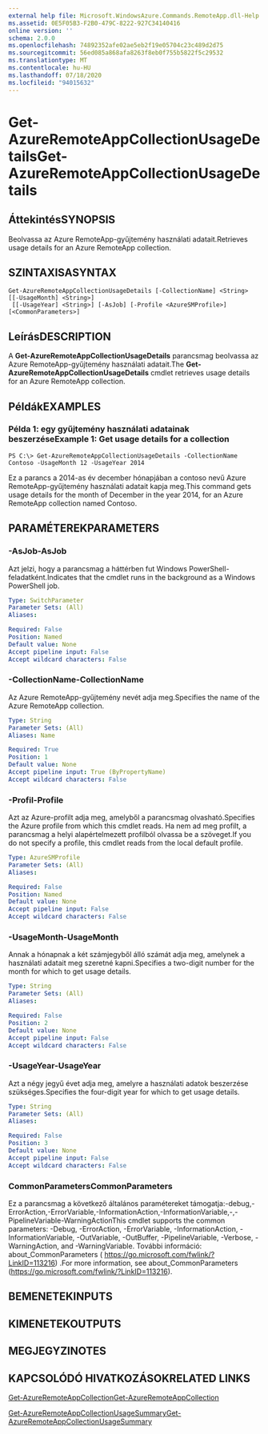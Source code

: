 ```yaml
---
external help file: Microsoft.WindowsAzure.Commands.RemoteApp.dll-Help.xml
ms.assetid: 0E5F05B3-F2B0-479C-8222-927C34140416
online version: ''
schema: 2.0.0
ms.openlocfilehash: 74892352afe02ae5eb2f19e05704c23c489d2d75
ms.sourcegitcommit: 56ed085a868afa8263f8eb0f755b5822f5c29532
ms.translationtype: MT
ms.contentlocale: hu-HU
ms.lasthandoff: 07/18/2020
ms.locfileid: "94015632"
---
```

# <span data-ttu-id="959d2-101">Get-AzureRemoteAppCollectionUsageDetails</span><span class="sxs-lookup"><span data-stu-id="959d2-101">Get-AzureRemoteAppCollectionUsageDetails</span></span>

## <span data-ttu-id="959d2-102">Áttekintés</span><span class="sxs-lookup"><span data-stu-id="959d2-102">SYNOPSIS</span></span>
<span data-ttu-id="959d2-103">Beolvassa az Azure RemoteApp-gyűjtemény használati adatait.</span><span class="sxs-lookup"><span data-stu-id="959d2-103">Retrieves usage details for an Azure RemoteApp collection.</span></span>

## <span data-ttu-id="959d2-104">SZINTAXISA</span><span class="sxs-lookup"><span data-stu-id="959d2-104">SYNTAX</span></span>

```
Get-AzureRemoteAppCollectionUsageDetails [-CollectionName] <String> [[-UsageMonth] <String>]
 [[-UsageYear] <String>] [-AsJob] [-Profile <AzureSMProfile>] [<CommonParameters>]
```

## <span data-ttu-id="959d2-105">Leírás</span><span class="sxs-lookup"><span data-stu-id="959d2-105">DESCRIPTION</span></span>
<span data-ttu-id="959d2-106">A **Get-AzureRemoteAppCollectionUsageDetails** parancsmag beolvassa az Azure RemoteApp-gyűjtemény használati adatait.</span><span class="sxs-lookup"><span data-stu-id="959d2-106">The **Get-AzureRemoteAppCollectionUsageDetails** cmdlet retrieves usage details for an Azure RemoteApp collection.</span></span>

## <span data-ttu-id="959d2-107">Példák</span><span class="sxs-lookup"><span data-stu-id="959d2-107">EXAMPLES</span></span>

### <span data-ttu-id="959d2-108">Példa 1: egy gyűjtemény használati adatainak beszerzése</span><span class="sxs-lookup"><span data-stu-id="959d2-108">Example 1: Get usage details for a collection</span></span>
```
PS C:\> Get-AzureRemoteAppCollectionUsageDetails -CollectionName Contoso -UsageMonth 12 -UsageYear 2014
```

<span data-ttu-id="959d2-109">Ez a parancs a 2014-as év december hónapjában a contoso nevű Azure RemoteApp-gyűjtemény használati adatait kapja meg.</span><span class="sxs-lookup"><span data-stu-id="959d2-109">This command gets usage details for the month of December in the year 2014, for an Azure RemoteApp collection named Contoso.</span></span>

## <span data-ttu-id="959d2-110">PARAMÉTEREK</span><span class="sxs-lookup"><span data-stu-id="959d2-110">PARAMETERS</span></span>

### <span data-ttu-id="959d2-111">-AsJob</span><span class="sxs-lookup"><span data-stu-id="959d2-111">-AsJob</span></span>
<span data-ttu-id="959d2-112">Azt jelzi, hogy a parancsmag a háttérben fut Windows PowerShell-feladatként.</span><span class="sxs-lookup"><span data-stu-id="959d2-112">Indicates that the cmdlet runs in the background as a Windows PowerShell job.</span></span>

```yaml
Type: SwitchParameter
Parameter Sets: (All)
Aliases: 

Required: False
Position: Named
Default value: None
Accept pipeline input: False
Accept wildcard characters: False
```

### <span data-ttu-id="959d2-113">-CollectionName</span><span class="sxs-lookup"><span data-stu-id="959d2-113">-CollectionName</span></span>
<span data-ttu-id="959d2-114">Az Azure RemoteApp-gyűjtemény nevét adja meg.</span><span class="sxs-lookup"><span data-stu-id="959d2-114">Specifies the name of the Azure RemoteApp collection.</span></span>

```yaml
Type: String
Parameter Sets: (All)
Aliases: Name

Required: True
Position: 1
Default value: None
Accept pipeline input: True (ByPropertyName)
Accept wildcard characters: False
```

### <span data-ttu-id="959d2-115">-Profil</span><span class="sxs-lookup"><span data-stu-id="959d2-115">-Profile</span></span>
<span data-ttu-id="959d2-116">Azt az Azure-profilt adja meg, amelyből a parancsmag olvasható.</span><span class="sxs-lookup"><span data-stu-id="959d2-116">Specifies the Azure profile from which this cmdlet reads.</span></span>
<span data-ttu-id="959d2-117">Ha nem ad meg profilt, a parancsmag a helyi alapértelmezett profilból olvassa be a szöveget.</span><span class="sxs-lookup"><span data-stu-id="959d2-117">If you do not specify a profile, this cmdlet reads from the local default profile.</span></span>

```yaml
Type: AzureSMProfile
Parameter Sets: (All)
Aliases: 

Required: False
Position: Named
Default value: None
Accept pipeline input: False
Accept wildcard characters: False
```

### <span data-ttu-id="959d2-118">-UsageMonth</span><span class="sxs-lookup"><span data-stu-id="959d2-118">-UsageMonth</span></span>
<span data-ttu-id="959d2-119">Annak a hónapnak a két számjegyből álló számát adja meg, amelynek a használati adatait meg szeretné kapni.</span><span class="sxs-lookup"><span data-stu-id="959d2-119">Specifies a two-digit number for the month for which to get usage details.</span></span>

```yaml
Type: String
Parameter Sets: (All)
Aliases: 

Required: False
Position: 2
Default value: None
Accept pipeline input: False
Accept wildcard characters: False
```

### <span data-ttu-id="959d2-120">-UsageYear</span><span class="sxs-lookup"><span data-stu-id="959d2-120">-UsageYear</span></span>
<span data-ttu-id="959d2-121">Azt a négy jegyű évet adja meg, amelyre a használati adatok beszerzése szükséges.</span><span class="sxs-lookup"><span data-stu-id="959d2-121">Specifies the four-digit year for which to get usage details.</span></span>

```yaml
Type: String
Parameter Sets: (All)
Aliases: 

Required: False
Position: 3
Default value: None
Accept pipeline input: False
Accept wildcard characters: False
```

### <span data-ttu-id="959d2-122">CommonParameters</span><span class="sxs-lookup"><span data-stu-id="959d2-122">CommonParameters</span></span>
<span data-ttu-id="959d2-123">Ez a parancsmag a következő általános paramétereket támogatja:-debug,-ErrorAction,-ErrorVariable,-InformationAction,-InformationVariable,-,-PipelineVariable-WarningAction</span><span class="sxs-lookup"><span data-stu-id="959d2-123">This cmdlet supports the common parameters: -Debug, -ErrorAction, -ErrorVariable, -InformationAction, -InformationVariable, -OutVariable, -OutBuffer, -PipelineVariable, -Verbose, -WarningAction, and -WarningVariable.</span></span> <span data-ttu-id="959d2-124">További információ: about_CommonParameters ( https://go.microsoft.com/fwlink/?LinkID=113216) .</span><span class="sxs-lookup"><span data-stu-id="959d2-124">For more information, see about_CommonParameters (https://go.microsoft.com/fwlink/?LinkID=113216).</span></span>

## <span data-ttu-id="959d2-125">BEMENETEK</span><span class="sxs-lookup"><span data-stu-id="959d2-125">INPUTS</span></span>

## <span data-ttu-id="959d2-126">KIMENETEK</span><span class="sxs-lookup"><span data-stu-id="959d2-126">OUTPUTS</span></span>

## <span data-ttu-id="959d2-127">MEGJEGYZI</span><span class="sxs-lookup"><span data-stu-id="959d2-127">NOTES</span></span>

## <span data-ttu-id="959d2-128">KAPCSOLÓDÓ HIVATKOZÁSOK</span><span class="sxs-lookup"><span data-stu-id="959d2-128">RELATED LINKS</span></span>

[<span data-ttu-id="959d2-129">Get-AzureRemoteAppCollection</span><span class="sxs-lookup"><span data-stu-id="959d2-129">Get-AzureRemoteAppCollection</span></span>](./Get-AzureRemoteAppCollection.md)

[<span data-ttu-id="959d2-130">Get-AzureRemoteAppCollectionUsageSummary</span><span class="sxs-lookup"><span data-stu-id="959d2-130">Get-AzureRemoteAppCollectionUsageSummary</span></span>](./Get-AzureRemoteAppCollectionUsageSummary.md)


